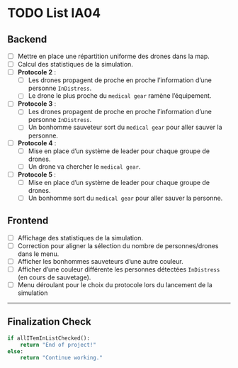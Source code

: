 # TODO List IA04

## Backend

- [ ] Mettre en place une répartition uniforme des drones dans la map.  
- [ ] Calcul des statistiques de la simulation.  
- [ ] **Protocole 2** :  
  - [ ] Les drones propagent de proche en proche l’information d’une personne `InDistress`.  
  - [ ] Le drone le plus proche du `medical gear` ramène l’équipement.  
- [ ] **Protocole 3** :  
  - [ ] Les drones propagent de proche en proche l’information d’une personne `InDistress`.  
  - [ ] Un bonhomme sauveteur sort du `medical gear` pour aller sauver la personne.  
- [ ] **Protocole 4** :  
  - [ ] Mise en place d’un système de leader pour chaque groupe de drones.  
  - [ ] Un drone va chercher le `medical gear`.  
- [ ] **Protocole 5** :  
  - [ ] Mise en place d’un système de leader pour chaque groupe de drones.  
  - [ ] Un bonhomme sort du `medical gear` pour aller sauver la personne.  

## Frontend

- [ ] Affichage des statistiques de la simulation.  
- [ ] Correction pour aligner la sélection du nombre de personnes/drones dans le menu.  
- [ ] Afficher les bonhommes sauveteurs d’une autre couleur.  
- [ ] Afficher d’une couleur différente les personnes détectées `InDistress` (en cours de sauvetage). 
- [ ] Menu déroulant pour le choix du protocole lors du lancement de la simulation

---

## Finalization Check

```python
if allITemInListChecked():
    return "End of project!"
else:
    return "Continue working."
```